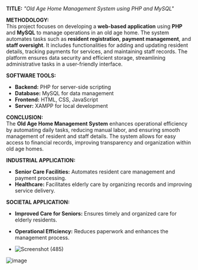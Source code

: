 **TITLE:** *"Old Age Home Management System using PHP and MySQL"*

**METHODOLOGY:**  
This project focuses on developing a **web-based application** using **PHP** and **MySQL** to manage operations in an old age home. The system automates tasks such as **resident registration**, **payment management**, and **staff oversight**. It includes functionalities for adding and updating resident details, tracking payments for services, and maintaining staff records. The platform ensures data security and efficient storage, streamlining administrative tasks in a user-friendly interface.

**SOFTWARE TOOLS:**  
- **Backend:** PHP for server-side scripting  
- **Database:** MySQL for data management  
- **Frontend:** HTML, CSS, JavaScript  
- **Server:** XAMPP for local development  

**CONCLUSION:**  
The **Old Age Home Management System** enhances operational efficiency by automating daily tasks, reducing manual labor, and ensuring smooth management of resident and staff details. The system allows for easy access to financial records, improving transparency and organization within old age homes.

**INDUSTRIAL APPLICATION:**  
- **Senior Care Facilities:** Automates resident care management and payment processing.  
- **Healthcare:** Facilitates elderly care by organizing records and improving service delivery.  

**SOCIETAL APPLICATION:**  
- **Improved Care for Seniors:** Ensures timely and organized care for elderly residents.  
- **Operational Efficiency:** Reduces paperwork and enhances the management process.

- ![Screenshot (485)](https://github.com/user-attachments/assets/73abb473-d413-43c1-8b16-0d244a48bdb9)

![image](https://github.com/user-attachments/assets/ccb537e7-5b5d-44b5-9929-0171649a7877)


